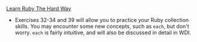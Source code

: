 [Learn Ruby The Hard Way](http://edge-cache.lifehacker.com/lifehacker/lh_mac_shortcuts_update.pdf)
- Exercises 32-34 and 39 will allow you to practice your Ruby collection skills.
You may encounter some new concepts, such as `each`, but don't worry. `each` is
fairly intuitive, and will also be discussed in detail in WDI.
